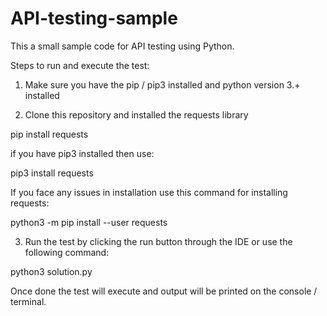 # API-testing-sample
This a small sample code for API testing using Python.


Steps to run and execute the test:

1. Make sure you have the pip / pip3 installed and python version 3.+ installed  

2. Clone this repository and installed the requests library

pip install requests

if you have pip3 installed then use:

pip3 install requests

If you face any issues in installation use this command for installing requests:

python3 -m pip install --user requests

3. Run the test by clicking the run button through the IDE or use the following command:
   
python3 solution.py

Once done the test will execute and output will be printed on the console / terminal.
